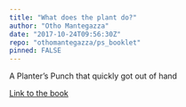```yaml
---
title: "What does the plant do?"
author: "Otho Mantegazza"
date: "2017-10-24T09:56:30Z"
repo: "othomantegazza/ps_booklet"
pinned: FALSE
---
```


A Planter’s Punch that quickly got out of hand

[Link to the book](https://bookdown.org/otho/ps_booklet/)
